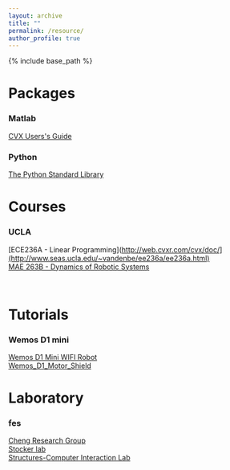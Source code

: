 ```yaml
---
layout: archive
title: ""
permalink: /resource/
author_profile: true
---
```


{% include base_path %}

Packages
======
### Matlab
[CVX Users's Guide](http://web.cvxr.com/cvx/doc/) <br />

### Python
[The Python Standard Library](https://docs.python.org/3/library/index.html)


Courses
======

### UCLA
[ECE236A - Linear Programming](http://web.cvxr.com/cvx/doc/](http://www.seas.ucla.edu/~vandenbe/ee236a/ee236a.html) <br />
[MAE 263B	- Dynamics of Robotic Systems](http://bionics.seas.ucla.edu/education/MAE_263D.html)
  
<br/>
  
Tutorials
======
  
### Wemos D1 mini
[Wemos D1 Mini WIFI Robot](https://www.instructables.com/Wemos-D1-Mini-WIFI-Robot-MQTT-UDP/) <br />
[Wemos_D1_Motor_Shield](https://github.com/thomasfredericks/wemos_motor_shield)
<br/>
  
Laboratory
======

### fes

[Cheng Research Group](https://cheng.cems.umn.edu/) <br />
[Stocker lab](https://stockerlab.ethz.ch/) <br />
[Structures-Computer Interaction Lab](https://structures.computer/) <br />


